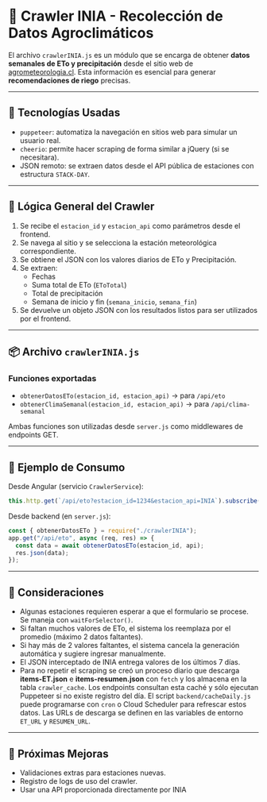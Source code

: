 # 🤖 Crawler INIA - Recolección de Datos Agroclimáticos

El archivo `crawlerINIA.js` es un módulo que se encarga de obtener **datos semanales de ETo y precipitación** desde el sitio web de [agrometeorologia.cl](https://agrometeorologia.cl). Esta información es esencial para generar **recomendaciones de riego** precisas.

---

## 🧩 Tecnologías Usadas

- `puppeteer`: automatiza la navegación en sitios web para simular un usuario real.
- `cheerio`: permite hacer scraping de forma similar a jQuery (si se necesitara).
- JSON remoto: se extraen datos desde el API pública de estaciones con estructura `STACK-DAY`.

---

## 🧠 Lógica General del Crawler

1. Se recibe el `estacion_id` y `estacion_api` como parámetros desde el frontend.
2. Se navega al sitio y se selecciona la estación meteorológica correspondiente.
3. Se obtiene el JSON con los valores diarios de ETo y Precipitación. 
4. Se extraen:
   - Fechas
   - Suma total de ETo (`EToTotal`)
   - Total de precipitación
   - Semana de inicio y fin (`semana_inicio`, `semana_fin`)
5. Se devuelve un objeto JSON con los resultados listos para ser utilizados por el frontend.

---

## 📦 Archivo `crawlerINIA.js`

### Funciones exportadas

- `obtenerDatosETo(estacion_id, estacion_api)` → para `/api/eto`
- `obtenerClimaSemanal(estacion_id, estacion_api)` → para `/api/clima-semanal`

Ambas funciones son utilizadas desde `server.js` como middlewares de endpoints GET.

---

## 🔌 Ejemplo de Consumo

Desde Angular (servicio `CrawlerService`):

```ts
this.http.get(`/api/eto?estacion_id=1234&estacion_api=INIA`).subscribe(...)
```

Desde backend (en `server.js`):

```js
const { obtenerDatosETo } = require("./crawlerINIA");
app.get("/api/eto", async (req, res) => {
  const data = await obtenerDatosETo(estacion_id, api);
  res.json(data);
});
```

---

## 🚧 Consideraciones

- Algunas estaciones requieren esperar a que el formulario se procese. Se maneja con `waitForSelector()`.
- Si faltan muchos valores de ETo, el sistema los reemplaza por el promedio (máximo 2 datos faltantes).
- Si hay más de 2 valores faltantes, el sistema cancela la generación automática y sugiere ingresar manualmente.
 - El JSON interceptado de INIA entrega valores de los últimos 7 días.
 - Para no repetir el scraping se creó un proceso diario que descarga
   **items-ET.json** e **items-resumen.json** con `fetch` y los almacena en la
  tabla `crawler_cache`. Los endpoints consultan esta caché y sólo ejecutan
  Puppeteer si no existe registro del día. El script `backend/cacheDaily.js`
  puede programarse con `cron` o Cloud Scheduler para refrescar estos datos.
  Las URLs de descarga se definen en las variables de entorno `ET_URL` y
  `RESUMEN_URL`.

 ---

 ## 🧪 Próximas Mejoras

 - Validaciones extras para estaciones nuevas.
 - Registro de logs de uso del crawler.
 - Usar una API proporcionada directamente por INIA
